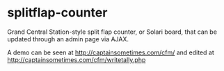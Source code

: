 splitflap-counter
=================

Grand Central Station-style split flap counter, or Solari board, that can be updated through an admin page via AJAX.

A demo can be seen at http://captainsometimes.com/cfm/ and edited at http://captainsometimes.com/cfm/writetally.php
